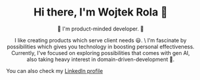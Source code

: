 
<h1 align="center">Hi there, I'm Wojtek Rola 👋</h1>


<p align="center"> 👋 I'm product-minded developer. 👷 </p>

<p align="center" >I like creating products which serve client needs  😃. \
I'm fascinate by possibilities which gives you technology in boosting personal effectiveness.
Currently, I've focused on exploring possibilities that comes with gen AI, also taking heavy interest in domain-driven-development  🚀.
</p>
You can also check my <a href="https://www.linkedin.com/in/rola-wojciech/">LinkedIn profile</a>